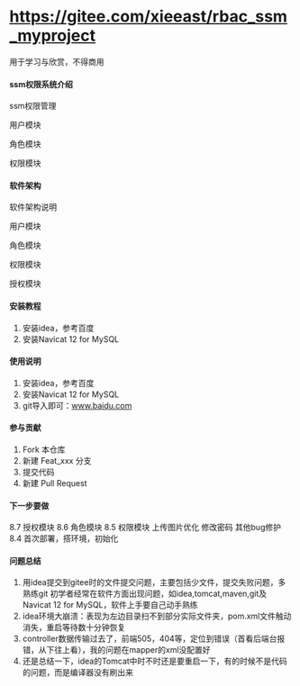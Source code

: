 # https://gitee.com/xieeast/rbac_ssm_myproject
用于学习与欣赏，不得商用
#### ssm权限系统介绍
ssm权限管理

用户模块

角色模块

权限模块

#### 软件架构
软件架构说明


用户模块

角色模块

权限模块

授权模块


#### 安装教程

1.  安装idea，参考百度
2.  安装Navicat 12 for MySQL


#### 使用说明

1.  安装idea，参考百度
2.  安装Navicat 12 for MySQL
3.  git导入即可：www.baidu.com

#### 参与贡献

1.  Fork 本仓库
2.  新建 Feat_xxx 分支
3.  提交代码
4.  新建 Pull Request

#### 下一步要做
8.7
授权模块
8.6
角色模块
8.5
权限模块
上传图片优化
修改密码
其他bug修护
8.4
首次部署，搭环境，初始化

#### 问题总结

1.  用idea提交到gitee时的文件提交问题，主要包括少文件，提交失败问题，多熟练git
初学者经常在软件方面出现问题，如idea,tomcat,maven,git及Navicat 12 for MySQL，软件上手要自己动手熟练
2.  idea环境大崩溃：表现为左边目录扫不到部分实际文件夹，pom.xml文件触动消失，重启等待数十分钟恢复
3.  controller数据传输过去了，前端505，404等，定位到错误（首看后端台报错，从下往上看），我的问题在mapper的xml没配置好
4.  还是总结一下，idea的Tomcat中时不时还是要重启一下，有的时候不是代码的问题，而是编译器没有刷出来

